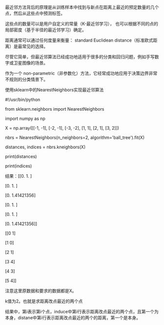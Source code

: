 最近邻方法背后的原理是从训练样本中找到与新点在距离上最近的预定数量的几个点，然后从这些点中预测标签。 

这些点的数量可以是用户自定义的常量（K-最近邻学习）， 也可以根据不同的点的局部密度（基于半径的最近邻学习）确定。

距离通常可以通过任何度量来衡量： standard Euclidean distance（标准欧式距离）是最常见的选择。

尽管它简单，但最近邻算法已经成功地适用于很多的分类和回归问题，例如手写数字或卫星图像的场景。 

作为一个 non-parametric（非参数化）方法，它经常成功地应用于决策边界非常不规则的分类情景下。

使用sklearn中的NearestNeighbors实现最近邻算法

#!/usr/bin/python

from sklearn.neighbors import NearestNeighbors

import numpy as np

X = np.array([[-1, -1], [-2, -1], [-3, -2], [1, 1], [2, 1], [3, 2]])

nbrs = NearestNeighbors(n_neighbors=2, algorithm='ball_tree').fit(X)

distances, indices = nbrs.kneighbors(X)

print(distances)

print(indices)

结果：[[0.         1.        ]

 [0.         1.        ]
 
 [0.         1.41421356]
 
 [0.         1.        ]
 
 [0.         1.        ]
 
 [0.         1.41421356]]
 
 
[[0 1]

 [1 0]
 
 [2 1]
 
 [3 4]
 
 [4 3]
 
 [5 4]]

注意这里原数据和要求的数据都是X。

k值为2。也就是求距离改点最近的两个点

结果中，第i表示第i个点，induce中第i行表示距离改点最近的两个点，且第一个为本身，distane中第i行表示距离改点最近的两个的距离，第一个是本身。
